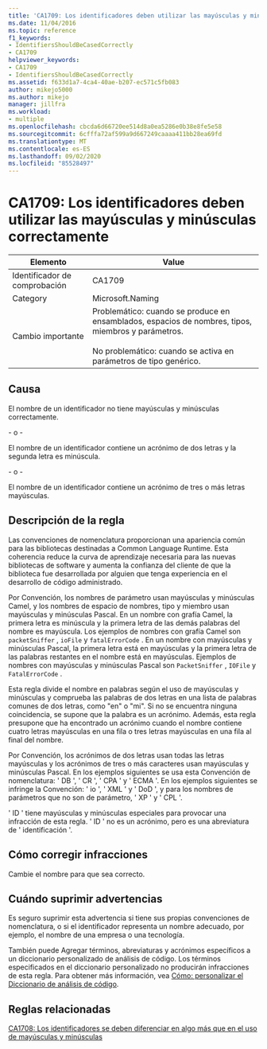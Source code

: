 ```yaml
---
title: 'CA1709: Los identificadores deben utilizar las mayúsculas y minúsculas correctamente'
ms.date: 11/04/2016
ms.topic: reference
f1_keywords:
- IdentifiersShouldBeCasedCorrectly
- CA1709
helpviewer_keywords:
- CA1709
- IdentifiersShouldBeCasedCorrectly
ms.assetid: f633d1a7-4ca4-40ae-b207-ec571c5fb083
author: mikejo5000
ms.author: mikejo
manager: jillfra
ms.workload:
- multiple
ms.openlocfilehash: cbcda6d66720ee514d8a0ea5286e0b38e8fe5e58
ms.sourcegitcommit: 6cfffa72af599a9d667249caaaa411bb28ea69fd
ms.translationtype: MT
ms.contentlocale: es-ES
ms.lasthandoff: 09/02/2020
ms.locfileid: "85528497"
---
```

# <a name="ca1709-identifiers-should-be-cased-correctly"></a>CA1709: Los identificadores deben utilizar las mayúsculas y minúsculas correctamente

|Elemento|Value|
|-|-|
|Identificador de comprobación|CA1709|
|Category|Microsoft.Naming|
|Cambio importante|Problemático: cuando se produce en ensamblados, espacios de nombres, tipos, miembros y parámetros.<br /><br /> No problemático: cuando se activa en parámetros de tipo genérico.|

## <a name="cause"></a>Causa

El nombre de un identificador no tiene mayúsculas y minúsculas correctamente.

\- o -

El nombre de un identificador contiene un acrónimo de dos letras y la segunda letra es minúscula.

\- o -

El nombre de un identificador contiene un acrónimo de tres o más letras mayúsculas.

## <a name="rule-description"></a>Descripción de la regla

Las convenciones de nomenclatura proporcionan una apariencia común para las bibliotecas destinadas a Common Language Runtime. Esta coherencia reduce la curva de aprendizaje necesaria para las nuevas bibliotecas de software y aumenta la confianza del cliente de que la biblioteca fue desarrollada por alguien que tenga experiencia en el desarrollo de código administrado.

Por Convención, los nombres de parámetro usan mayúsculas y minúsculas Camel, y los nombres de espacio de nombres, tipo y miembro usan mayúsculas y minúsculas Pascal. En un nombre con grafía Camel, la primera letra es minúscula y la primera letra de las demás palabras del nombre es mayúscula. Los ejemplos de nombres con grafía Camel son `packetSniffer` , `ioFile` y `fatalErrorCode` . En un nombre con mayúsculas y minúsculas Pascal, la primera letra está en mayúsculas y la primera letra de las palabras restantes en el nombre está en mayúsculas. Ejemplos de nombres con mayúsculas y minúsculas Pascal son `PacketSniffer` , `IOFile` y `FatalErrorCode` .

Esta regla divide el nombre en palabras según el uso de mayúsculas y minúsculas y comprueba las palabras de dos letras en una lista de palabras comunes de dos letras, como "en" o "mi". Si no se encuentra ninguna coincidencia, se supone que la palabra es un acrónimo. Además, esta regla presupone que ha encontrado un acrónimo cuando el nombre contiene cuatro letras mayúsculas en una fila o tres letras mayúsculas en una fila al final del nombre.

Por Convención, los acrónimos de dos letras usan todas las letras mayúsculas y los acrónimos de tres o más caracteres usan mayúsculas y minúsculas Pascal. En los ejemplos siguientes se usa esta Convención de nomenclatura: ' DB ', ' CR ', ' CPA ' y ' ECMA '. En los ejemplos siguientes se infringe la Convención: ' io ', ' XML ' y ' DoD ', y para los nombres de parámetros que no son de parámetro, ' XP ' y ' CPL '.

' ID ' tiene mayúsculas y minúsculas especiales para provocar una infracción de esta regla. ' ID ' no es un acrónimo, pero es una abreviatura de ' identificación '.

## <a name="how-to-fix-violations"></a>Cómo corregir infracciones

Cambie el nombre para que sea correcto.

## <a name="when-to-suppress-warnings"></a>Cuándo suprimir advertencias

Es seguro suprimir esta advertencia si tiene sus propias convenciones de nomenclatura, o si el identificador representa un nombre adecuado, por ejemplo, el nombre de una empresa o una tecnología.

También puede Agregar términos, abreviaturas y acrónimos específicos a un diccionario personalizado de análisis de código. Los términos especificados en el diccionario personalizado no producirán infracciones de esta regla. Para obtener más información, vea [Cómo: personalizar el Diccionario de análisis de código](../code-quality/how-to-customize-the-code-analysis-dictionary.md).

## <a name="related-rules"></a>Reglas relacionadas

[CA1708: Los identificadores se deben diferenciar en algo más que en el uso de mayúsculas y minúsculas](../code-quality/ca1708.md)
